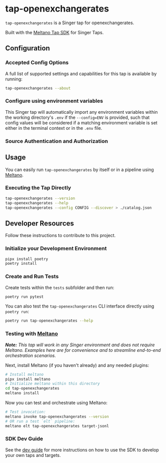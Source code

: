 # tap-openexchangerates

`tap-openexchangerates` is a Singer tap for openexchangerates.

Built with the [Meltano Tap SDK](https://sdk.meltano.com) for Singer Taps.

<!--

Developer TODO: Update the below as needed to correctly describe the install procedure. For instance, if you do not have a PyPi repo, or if you want users to directly install from your git repo, you can modify this step as appropriate.

## Installation

Install from PyPi:

```bash
pipx install tap-openexchangerates
```

Install from GitHub:

```bash
pipx install git+https://github.com/ORG_NAME/tap-openexchangerates.git@main
```

-->

## Configuration

### Accepted Config Options

<!--
Developer TODO: Provide a list of config options accepted by the tap.

This section can be created by copy-pasting the CLI output from:

```
tap-openexchangerates --about --format=markdown
```
-->

A full list of supported settings and capabilities for this
tap is available by running:

```bash
tap-openexchangerates --about
```

### Configure using environment variables

This Singer tap will automatically import any environment variables within the working directory's
`.env` if the `--config=ENV` is provided, such that config values will be considered if a matching
environment variable is set either in the terminal context or in the `.env` file.

### Source Authentication and Authorization

<!--
Developer TODO: If your tap requires special access on the source system, or any special authentication requirements, provide those here.
-->

## Usage

You can easily run `tap-openexchangerates` by itself or in a pipeline using [Meltano](https://meltano.com/).

### Executing the Tap Directly

```bash
tap-openexchangerates --version
tap-openexchangerates --help
tap-openexchangerates --config CONFIG --discover > ./catalog.json
```

## Developer Resources

Follow these instructions to contribute to this project.

### Initialize your Development Environment

```bash
pipx install poetry
poetry install
```

### Create and Run Tests

Create tests within the `tests` subfolder and
  then run:

```bash
poetry run pytest
```

You can also test the `tap-openexchangerates` CLI interface directly using `poetry run`:

```bash
poetry run tap-openexchangerates --help
```

### Testing with [Meltano](https://www.meltano.com)

_**Note:** This tap will work in any Singer environment and does not require Meltano.
Examples here are for convenience and to streamline end-to-end orchestration scenarios._

<!--
Developer TODO:
Your project comes with a custom `meltano.yml` project file already created. Open the `meltano.yml` and follow any "TODO" items listed in
the file.
-->

Next, install Meltano (if you haven't already) and any needed plugins:

```bash
# Install meltano
pipx install meltano
# Initialize meltano within this directory
cd tap-openexchangerates
meltano install
```

Now you can test and orchestrate using Meltano:

```bash
# Test invocation:
meltano invoke tap-openexchangerates --version
# OR run a test `elt` pipeline:
meltano elt tap-openexchangerates target-jsonl
```

### SDK Dev Guide

See the [dev guide](https://sdk.meltano.com/en/latest/dev_guide.html) for more instructions on how to use the SDK to
develop your own taps and targets.
